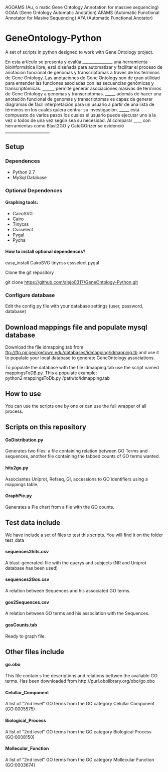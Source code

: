 AGOAMS (Au, 	o 	matic Gene Ontology Annotation for massive sequencing)
GOAA (Gene Ontology Automatic Anotation)
AFAMS (Automatic Functional Annotator for Masive Sequencing)
AFA (Automatic Functional Anotator)


<h1>GeneOntology-Python</h1>

A set of scripts in python designed to work with Gene Ontology project.


En esta artículo se presenta y evalúa _______________ una herramienta bioinformática libre, está diseñada para automatizar y facilitar el proceso de anotación funcional de genomas y transcriptomas a traves de los terminos de Gene Ontology.  Las anotaciones de Gene Ontology son de gran utilidad para entender las funciones asociadas con las secuencias genómicas y transcriptómicas.  ______ permite generar asociaciones masivas de términos de Gene Ontology a genomas y transcriptomas.  _____ además de hacer una anotación funcional de genomas y transcriptomas es capaz de generar diagramas de fácil interpretación para un usuario a partir de una lista de términos en los cuales quiera centrar su investigación. _____ está compuesto de varios pasos los cuales el usuario puede ejecutar uno a la vez o todos de una vez según sea su necesidad.  Al comparar ____ con herramientas como Blast2GO y CateGOrizer se evidenció ______________________.



<h2> Setup </h2>

<h3> Dependences </h3>

<ul> 
<li>Python 2.7</li>
<li>MySql Database </li>
</ul>

<h3>Optional Dependences</h3>
<h4>Graphing tools:</h4>
<ul>
<li>CairoSVG</li>
<li>Cairo</li>
<li>Tinycss </li>
<li>Cssselect </li>
<li>Pygal</li>
<li>Pycha</li>
</ul>

<h4>How to install optional dependences? </h4> 

easy_install CairoSVG tinycss cssselect pygal <br>

Clone the git repository <br>

git clone https://github.com/alejo0317/GeneOntology-Python.git

<h3> Configure database </h3>

Edit the config.py file with your database settings (user, password, database)

<h2> Download mappings file and populate mysql database </h2>

Download the file idmapping.tab from ftp://ftp.pir.georgetown.edu/databases/idmapping/idmapping.tb and use it to populate your local database to generate GeneOntology associations.  <br>

To populate the database with the file idmapping.tab use the script named mappingsToDB.py. This a populate example: <br> 
python2 mappingsToDb.py /path/to/idmapping.tab

<h2> How to use </h2>

You can use the scripts one by one or can use the full wrapper of all process.

<h2> Scripts on this repository </h2>

<h4> GoDistribution.py </h4>

Generates two files: a file containing relation between GO Terms and sequences, another file containing the tabbed counts of GO terms wanted.

<h4> hits2go.py </h4>

Associantes Uniprot, Refseq, GI, accessions to GO identifiers using a mappings table.

<h4> GraphPie.py </h4>

Generates a Pie chart from a file with the GO counts.

<h2> Test data include </h2>

We have include a set of files to test this scripts. You will find it on the folder test_data

<h4> sequences2hits.csv</h4>
A blast-generated-file with the querys and subjects (NR and Uniprot database has been used)
<h4> sequences2Gos.csv </h4>
A relation between Sequences and his associated GO terms.
<h4> gos2Sequences.csv </h4>
A relation between GO terms and his association with the Sequences.
<h4> gosCounts.tab </h4>
Ready to graph file.

<h2> Other files include </h2>
<h4> go.obo </h4>
This file contain	s the descriptions and relations bettwen the avaliable GO terms. Has been downloaded from http://purl.obolibrary.org/obo/go.obo
<h4> Celullar_Component </h4>
A list of "2nd level" GO terms from the GO category Celullar Component (GO:0005575)
<h4> Biological_Process </h4>
A list of "2nd level" GO terms from the GO category Biological Process (GO:0008150)
<h4> Mollecular_Function </h4>
A list of "2nd level" GO terms from the GO category Mollecular Function (GO:0003674)




